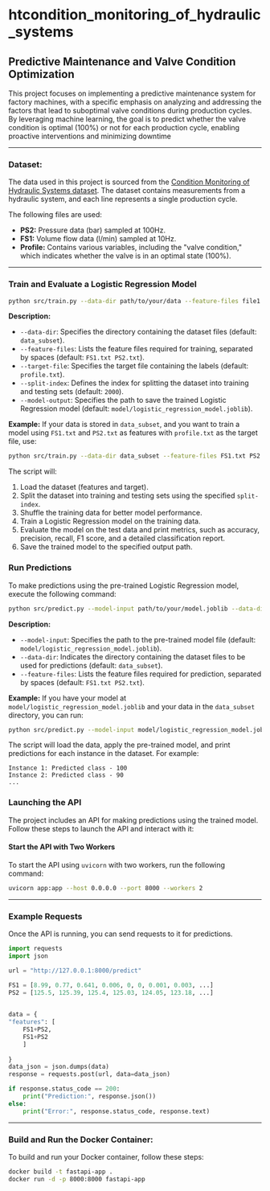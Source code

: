# htcondition_monitoring_of_hydraulic_systems


## Predictive Maintenance and Valve Condition Optimization

This project focuses on implementing a predictive maintenance system for factory machines, with a specific emphasis on analyzing and addressing the factors that lead to suboptimal valve conditions during production cycles. By leveraging machine learning, the goal is to predict whether the valve condition is optimal (100%) or not for each production cycle, enabling proactive interventions and minimizing downtime


---
### Dataset:
The data used in this project is sourced from the [Condition Monitoring of Hydraulic Systems dataset](https://archive.ics.uci.edu/dataset/447/condition+monitoring+of+hydraulic+systems). The dataset contains measurements from a hydraulic system, and each line represents a single production cycle.

The following files are used:
- **PS2:** Pressure data (bar) sampled at 100Hz.
- **FS1:** Volume flow data (l/min) sampled at 10Hz.
- **Profile:** Contains various variables, including the "valve condition," which indicates whether the valve is in an optimal state (100%).
---
### Train and Evaluate a Logistic Regression Model
```bash
python src/train.py --data-dir path/to/your/data --feature-files file1.txt file2.txt --target-file target.txt --split-index 2000 --model-output path/to/save/model.joblib
```

**Description:**
- `--data-dir`: Specifies the directory containing the dataset files (default: `data_subset`).
- `--feature-files`: Lists the feature files required for training, separated by spaces (default: `FS1.txt PS2.txt`).
- `--target-file`: Specifies the target file containing the labels (default: `profile.txt`).
- `--split-index`: Defines the index for splitting the dataset into training and testing sets (default: `2000`).
- `--model-output`: Specifies the path to save the trained Logistic Regression model (default: `model/logistic_regression_model.joblib`).

**Example:**
If your data is stored in `data_subset`, and you want to train a model using `FS1.txt` and `PS2.txt` as features with `profile.txt` as the target file, use:

```bash
python src/train.py --data-dir data_subset --feature-files FS1.txt PS2.txt --target-file profile.txt --split-index 2000 --model-output model/logistic_regression_model.joblib
```

The script will:
1. Load the dataset (features and target).
2. Split the dataset into training and testing sets using the specified `split-index`.
3. Shuffle the training data for better model performance.
4. Train a Logistic Regression model on the training data.
5. Evaluate the model on the test data and print metrics, such as accuracy, precision, recall, F1 score, and a detailed classification report.
6. Save the trained model to the specified output path.

### Run Predictions

To make predictions using the pre-trained Logistic Regression model, execute the following command:

```bash
python src/predict.py --model-input path/to/your/model.joblib --data-dir path/to/your/data --feature-files file1.txt file2.txt
```

**Description:**
- `--model-input`: Specifies the path to the pre-trained model file (default: `model/logistic_regression_model.joblib`).
- `--data-dir`: Indicates the directory containing the dataset files to be used for predictions (default: `data_subset`).
- `--feature-files`: Lists the feature files required for prediction, separated by spaces (default: `FS1.txt PS2.txt`).

**Example:**
If you have your model at `model/logistic_regression_model.joblib` and your data in the `data_subset` directory, you can run:

```bash
python src/predict.py --model-input model/logistic_regression_model.joblib --data-dir data_subset --feature-files FS1.txt PS2.txt
```

The script will load the data, apply the pre-trained model, and print predictions for each instance in the dataset. For example:

```
Instance 1: Predicted class - 100
Instance 2: Predicted class - 90
...
```

### Launching the API
The project includes an API for making predictions using the trained model. Follow these steps to launch the API and interact with it:

#### Start the API with Two Workers
To start the API using `uvicorn` with two workers, run the following command:

```bash
uvicorn app:app --host 0.0.0.0 --port 8000 --workers 2
```

---

### Example Requests

Once the API is running, you can send requests to it for predictions.


```python
import requests
import json

url = "http://127.0.0.1:8000/predict"

FS1 = [8.99, 0.77, 0.641, 0.006, 0, 0, 0.001, 0.003, ...]
PS2 = [125.5, 125.39, 125.4, 125.03, 124.05, 123.18, ...]
    

data = {
"features": [
    FS1+PS2,
    FS1+PS2
    ]
    
}
data_json = json.dumps(data)
response = requests.post(url, data=data_json)

if response.status_code == 200:
    print("Prediction:", response.json())
else:
    print("Error:", response.status_code, response.text)
```
---

### Build and Run the Docker Container:

To build and run your Docker container, follow these steps:

```bash
docker build -t fastapi-app .
docker run -d -p 8000:8000 fastapi-app
```